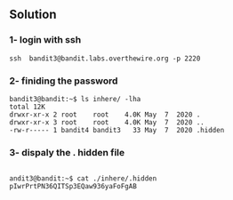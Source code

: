 ## Solution 

### 1- login with ssh

``` 
ssh  bandit3@bandit.labs.overthewire.org -p 2220

```

### 2- finiding the password

```
bandit3@bandit:~$ ls inhere/ -lha
total 12K
drwxr-xr-x 2 root    root    4.0K May  7  2020 .
drwxr-xr-x 3 root    root    4.0K May  7  2020 ..
-rw-r----- 1 bandit4 bandit3   33 May  7  2020 .hidden
```
### 3- dispaly the . hidden file

```

andit3@bandit:~$ cat ./inhere/.hidden
pIwrPrtPN36QITSp3EQaw936yaFoFgAB

```